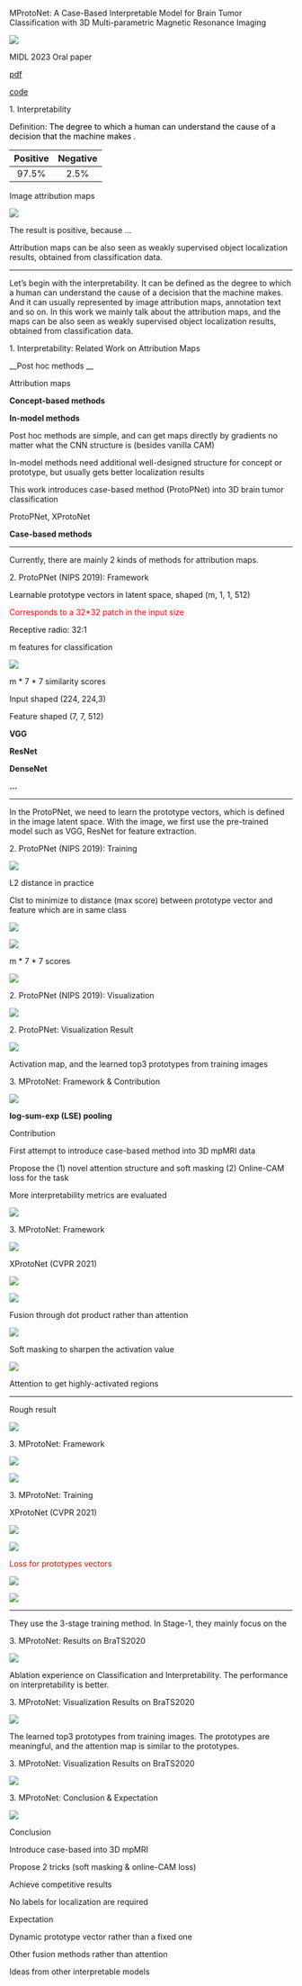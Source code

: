 MProtoNet: A Case\-Based Interpretable Model for Brain Tumor Classification with 3D Multi\-parametric Magnetic Resonance Imaging

![](img/JC_MProtoNet0.png)

MIDL 2023 Oral paper

[pdf](https://arxiv.org/abs/2304.06258)

[code](https://github.com/aywi/mprotonet)

1\. Interpretability

Definition:  <span style="color:#000000">The degree to which a human can understand the cause of a decision that the machine makes</span> \.

| Positive | Negative |
| :-: | :-: |
| 97.5% | 2.5% |

Image attribution maps

![](img/JC_MProtoNet1.png)

The result is positive\, because …

Attribution maps can be also seen as weakly supervised object localization results\, obtained from classification data\.

---

Let’s begin with the interpretability. It can be defined as the degree to which a human can understand the cause of a decision that the machine makes. And it can usually represented by image attribution maps, annotation text and so on. In this work we mainly talk about the attribution maps, and the maps can be also seen as weakly supervised object localization results, obtained from classification data.

1\. Interpretability: Related Work on Attribution Maps

__Post hoc methods __

Attribution maps

__Concept\-based methods__

__In\-model methods__

Post hoc methods are simple\, and can get maps directly by gradients no matter what the CNN structure is \(besides vanilla CAM\)

In\-model methods need additional well\-designed structure for concept or prototype\, but usually gets better localization results

This work introduces case\-based method \(ProtoPNet\) into 3D brain tumor classification

ProtoPNet\, XProtoNet

__Case\-based methods__

---

Currently, there are mainly 2 kinds of methods for attribution maps. 

2\. ProtoPNet \(NIPS 2019\): Framework

<span style="color:#121212">Learnable prototype vectors in </span>  <span style="color:#121212">latent</span>  <span style="color:#121212"> space\, shaped \(m\, 1\, 1\, 512\)</span>

<span style="color:#FF0000">Corresponds to a 32\*32 patch in the input size</span>

<span style="color:#121212">Receptive radio: 32:1</span>

m features for classification

![](img/JC_MProtoNet2.png)

m \* 7 \* 7 similarity scores

Input shaped \(224\, 224\,3\)

Feature shaped \(7\, 7\, 512\)

__VGG__

__ResNet__

__DenseNet__

__…__

---

In the ProtoPNet, we need to learn the prototype vectors, which is defined in the image latent space. With the image, we first use the pre-trained model such as VGG, ResNet for feature extraction.

2\. ProtoPNet \(NIPS 2019\): Training

![](img/JC_MProtoNet3.png)

L2 distance in practice

Clst to minimize to distance \(max score\) between prototype vector and feature which are in same class

![](img/JC_MProtoNet4.png)

![](img/JC_MProtoNet5.png)

m \* 7 \* 7 scores

![](img/JC_MProtoNet6.png)

2\. ProtoPNet \(NIPS 2019\): Visualization

![](img/JC_MProtoNet7.png)

2\. ProtoPNet: Visualization Result

![](img/JC_MProtoNet8.png)

Activation map\, and the learned top3 prototypes from training images

3\. MProtoNet: Framework & Contribution

![](img/JC_MProtoNet9.png)

__log\-sum\-exp \(LSE\) pooling__

Contribution

First attempt to introduce case\-based method into 3D mpMRI data

Propose the \(1\) novel attention structure and soft masking \(2\) Online\-CAM loss for the task

More interpretability metrics are evaluated

![](img/JC_MProtoNet10.png)

3\. MProtoNet: Framework

![](img/JC_MProtoNet11.png)

XProtoNet \(CVPR 2021\)

![](img/JC_MProtoNet12.png)

![](img/JC_MProtoNet13.png)

Fusion through dot product rather than attention

![](img/JC_MProtoNet14.png)

Soft masking                                                 to sharpen the activation value

![](img/JC_MProtoNet15.png)

Attention                                                               to get highly\-activated regions

---

Rough result


![](img/JC_MProtoNet16.png)

3\. MProtoNet: Framework

![](img/JC_MProtoNet17.png)

![](img/JC_MProtoNet18.png)

3\. MProtoNet: Training

XProtoNet \(CVPR 2021\)

![](img/JC_MProtoNet19.png)

![](img/JC_MProtoNet20.png)

<span style="color:#FF0000">Loss for prototypes vectors</span>

![](img/JC_MProtoNet21.png)

![](img/JC_MProtoNet22.png)

---

They use the 3-stage training method. In Stage-1, they mainly focus on the 

3\. MProtoNet: Results on BraTS2020

![](img/JC_MProtoNet23.png)

Ablation experience on Classification and Interpretability\. The performance on interpretability is better\.

3\. MProtoNet: Visualization Results on BraTS2020

![](img/JC_MProtoNet24.png)

The learned top3 prototypes from training images\. The prototypes are meaningful\, and the attention map is similar to the prototypes\.

3\. MProtoNet: Visualization Results on BraTS2020

![](img/JC_MProtoNet25.png)

3\. MProtoNet: Conclusion & Expectation

![](img/JC_MProtoNet26.png)

Conclusion

Introduce case\-based into 3D mpMRI

Propose 2 tricks \(soft masking & online\-CAM loss\)

Achieve competitive results

No labels for localization are required

Expectation

Dynamic prototype vector rather than a fixed one

Other fusion methods rather than attention

Ideas from other interpretable models

